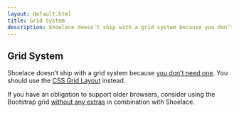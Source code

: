 ```yaml
---
layout: default.html
title: Grid System
description: Shoelace doesn’t ship with a grid system because you don’t need one!
---
```


## Grid System

Shoelace doesn’t ship with a grid system because [you don’t need one](https://rachelandrew.co.uk/archives/2017/07/01/you-do-not-need-a-css-grid-based-grid-system/). You should use the [CSS Grid Layout](https://gridbyexample.com/) instead.

If you have an obligation to support older browsers, consider using the Bootstrap grid [without any extras](https://github.com/zirafa/bootstrap-grid-only) in combination with Shoelace.
